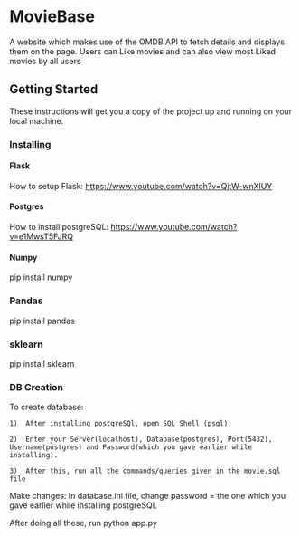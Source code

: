 # MovieBase
A website which makes use of the OMDB API to fetch details and displays them on the page. Users can Like movies and can also view most Liked movies by all users

## Getting Started
These instructions will get you a copy of the project up and running on your local machine. 
### Installing
#### Flask
How to setup Flask: https://www.youtube.com/watch?v=QjtW-wnXlUY
#### Postgres
How to install postgreSQL: https://www.youtube.com/watch?v=e1MwsT5FJRQ
#### Numpy
pip install numpy
### Pandas
pip install pandas
### sklearn
pip install sklearn


### DB Creation
To create database:
```
1)  After installing postgreSQl, open SQL Shell (psql).

2)  Enter your Server(localhost), Database(postgres), Port(5432), Username(postgres) and Password(which you gave earlier while installing).

3)  After this, run all the commands/queries given in the movie.sql file
```

Make changes: In database.ini file, change password = the one which you gave earlier while installing postgreSQL

After doing all these, run python app.py
